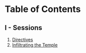 # Table of Contents
## I - Sessions

1. [Directives](9-13%20-%20Directives.md)
2. [Infiltrating the Temple](9-20%20-%20Infiltrating%20Portent.md)
